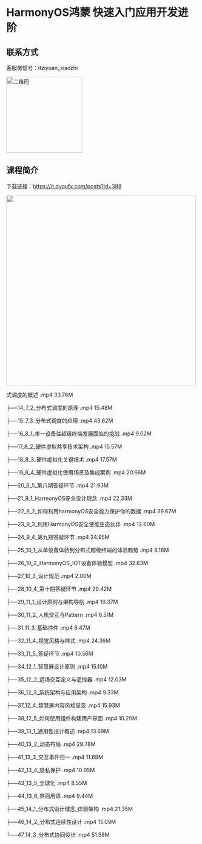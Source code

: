 # HarmonyOS鸿蒙 快速入门应用开发进阶

## 联系方式

客服微信号：itziyuan_xiaozhi

<img src="https://ziyuanyun.oss-cn-guangzhou.aliyuncs.com/common/20240614073449/666b82192834a.jpg" width="200" height="200" alt="二维码">

## 课程简介

下载链接：https://it.dyqufx.com/posts?id=388

<img src="https://ziyuanyun.oss-cn-guangzhou.aliyuncs.com/yun/20240515151902/664461e616169.jpg" width="500" alt="">

  式调度的概述 .mp4 33.76M

 ├──14_7_2_分布式调度的原理 .mp4 15.48M

 ├──15_7_3_分布式调度的应用 .mp4 43.62M

 ├──16_8_1_单一设备往超级终端发展面临的挑战 .mp4 9.02M

 ├──17_8_2_硬件虚拟共享技术架构 .mp4 15.57M

 ├──18_8_3_硬件虚拟化关键技术 .mp4 17.57M

 ├──19_8_4_硬件虚拟化使用场景及集成案例 .mp4 20.66M

 ├──20_8_5_第八期答疑环节 .mp4 21.93M

 ├──21_9_1_HarmonyOS安全设计理念 .mp4 22.33M

 ├──22_9_2_如何利用harmonyOS安全能力保护你的数据 .mp4 39.67M

 ├──23_9_3_利用HarmonyOS安全使能生态伙伴 .mp4 12.60M

 ├──24_9_4_第九期答疑环节 .mp4 24.95M

 ├──25_10_1_从单设备体验到分布式超级终端的体验趋势 .mp4 8.16M

 ├──26_10_2_HarmonyOS_IOT设备体验模型 .mp4 32.63M

 ├──27_10_3_设计规范 .mp4 2.00M

 ├──28_10_4_第十期答疑环节 .mp4 29.42M

 ├──29_11_1_设计原则与架构导航 .mp4 19.37M

 ├──30_11_2_人机交互与Pattern .mp4 6.51M

 ├──31_11_3_基础控件 .mp4 8.47M

 ├──32_11_4_视觉风格与样式 .mp4 24.36M

 ├──33_11_5_答疑环节 .mp4 10.56M

 ├──34_12_1_智慧屏设计原则 .mp4 15.10M

 ├──35_12_2_远场交互定义与遥控器 .mp4 12.03M

 ├──36_12_3_系统架构与应用架构 .mp4 9.33M

 ├──37_12_4_智慧屏内容风格呈现 .mp4 15.93M

 ├──38_12_5_如何使用组件构建用户界面 .mp4 10.20M

 ├──39_13_1_通用性设计概述 .mp4 13.69M

 ├──40_13_2_动态布局 .mp4 29.78M

 ├──41_13_3_交互事件归一 .mp4 11.69M

 ├──42_13_4_隐私保护 .mp4 10.95M

 ├──43_13_5_全球化 .mp4 8.55M

 ├──44_13_6_界面用语 .mp4 9.44M

 ├──45_14_1_分布式设计理念_体验架构 .mp4 21.35M

 ├──46_14_2_分布式连续性设计 .mp4 15.09M

 └──47_14_3_分布式协同设计 .mp4 51.58M

  